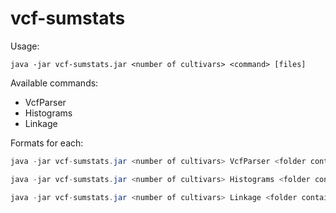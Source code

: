 # vcf-sumstats

Usage:

`java -jar vcf-sumstats.jar <number of cultivars> <command> [files]`

Available commands:

* VcfParser
* Histograms
* Linkage

Formats for each:

``` java
java -jar vcf-sumstats.jar <number of cultivars> VcfParser <folder containing VCFs> <output.tsv>

java -jar vcf-sumstats.jar <number of cultivars> Histograms <folder containing variant TSVs> <annotatedRegions.tsv>

java -jar vcf-sumstats.jar <number of cultivars> Linkage <folder containing variant TSVs>
```
